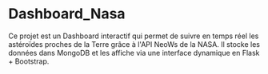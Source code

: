 # Dashboard_Nasa
Ce projet est un Dashboard interactif qui permet de suivre en temps réel les astéroïdes proches de la Terre grâce à l'API NeoWs de la NASA. Il stocke les données dans MongoDB et les affiche via une interface dynamique en Flask + Bootstrap.
